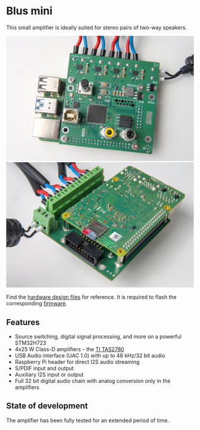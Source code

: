 # Blus mini

This small amplifier is ideally suited for stereo pairs of two-way speakers.

![front](./img/2024-11-22_Blus_0005.jpg)
![back](./img/2024-11-22_Blus_0010.jpg)

Find the [hardware design files](./kicad/) for reference.
It is required to flash the corresponding [firmware](https://github.com/blus-audio/firmware-rs).

## Features

- Source switching, digital signal processing, and more on a powerful STM32H723
- 4x25 W Class-D amplifiers - the [TI TAS2780](https://www.ti.com/product/TAS2780)
- USB Audio interface (UAC 1.0) with up to 48 kHz/32 bit audio
- Raspberry Pi header for direct I2S audio streaming
- S/PDIF input and output
- Auxiliary I2S input or output
- Full 32 bit digital audio chain with analog conversion only in the amplifiers

## State of development

The amplifier has been fully tested for an extended period of time.
